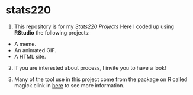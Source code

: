# stats220

1. This repository is for my *Stats220 Projects*
Here I coded up using **RStudio** the following projects:

  * A meme.
  * An animated GIF.
  * A HTML site.

2. If you are interested about process, I invite you to have a look!

3. Many of the tool use in this project come from the package on R called magick clink in [here](https://cran.r-project.org/web/packages/magick/vignettes/intro.html) to see more information.
